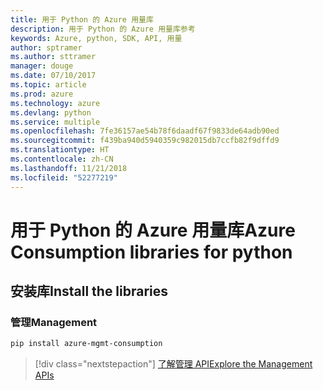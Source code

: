 ```yaml
---
title: 用于 Python 的 Azure 用量库
description: 用于 Python 的 Azure 用量库参考
keywords: Azure, python, SDK, API, 用量
author: sptramer
ms.author: sttramer
manager: douge
ms.date: 07/10/2017
ms.topic: article
ms.prod: azure
ms.technology: azure
ms.devlang: python
ms.service: multiple
ms.openlocfilehash: 7fe36157ae54b78f6daadf67f9833de64adb90ed
ms.sourcegitcommit: f439ba940d5940359c982015db7ccfb82f9dffd9
ms.translationtype: HT
ms.contentlocale: zh-CN
ms.lasthandoff: 11/21/2018
ms.locfileid: "52277219"
---
```

# <a name="azure-consumption-libraries-for-python"></a><span data-ttu-id="c48c3-104">用于 Python 的 Azure 用量库</span><span class="sxs-lookup"><span data-stu-id="c48c3-104">Azure Consumption libraries for python</span></span>

## <a name="install-the-libraries"></a><span data-ttu-id="c48c3-105">安装库</span><span class="sxs-lookup"><span data-stu-id="c48c3-105">Install the libraries</span></span>


### <a name="management"></a><span data-ttu-id="c48c3-106">管理</span><span class="sxs-lookup"><span data-stu-id="c48c3-106">Management</span></span>

```bash
pip install azure-mgmt-consumption
```
> [!div class="nextstepaction"]
> [<span data-ttu-id="c48c3-107">了解管理 API</span><span class="sxs-lookup"><span data-stu-id="c48c3-107">Explore the Management APIs</span></span>](/python/api/overview/azure/consumption/management)